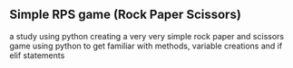 ## Simple RPS game (Rock Paper Scissors)
a study using python creating a very very simple rock paper and scissors game using python 
to get familiar with methods, variable creations and if elif statements
